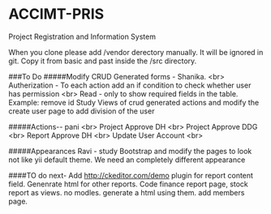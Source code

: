 # ACCIMT-PRIS
Project Registration and Information System

When you clone please add /vendor derectory manually. It will be ignored in git. Copy it from basic and past inside the /src directory.

###To Do
#####Modify CRUD Generated forms - Shanika. &lt;br&gt;
Autherization - To each action add an if condition to check whether user has permission &lt;br&gt;
Read - only to show required fields in the table. Example: remove id
Study Views of crud generated actions and modify the create user page to add division of the user

#####Actions-- pani &lt;br&gt;
Project Approve DH &lt;br&gt;
Project Approve DDG &lt;br&gt;
Report Approve DH &lt;br&gt;
Update User Account &lt;br&gt;

#####Appearances Ravi - 
study Bootstrap and modify the pages to look not like yii default theme. We need an completely different appearance 


####TO do next-
Add http://ckeditor.com/demo plugin for report content field.
Genenrate html for other reports. Code finance report page, stock report as views. no modles. generate a html using them.
add members page. 
  
